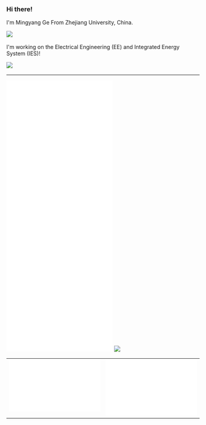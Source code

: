 ### Hi there!

I'm Mingyang Ge From Zhejiang University, China. 

![](https://komarev.com/ghpvc/?username=your-github-username)

I'm working on the Electrical Engineering (EE) and Integrated Energy System (IES)!

<img src="./assets/svg/base">

---
<div>
  <img src="./assets/svg/base.svg" width="55%">
  <a href="https://github.com/Dirreke"><img src="https://api.githubtrends.io/user/svg/Dirreke/langs?time_range=one_year&include_private=True&theme=synthwaves&loc_metric=changed" width="40%"></a>
</div>


<table><tr><td valign="top" width="50%">

  <img src="./assets/svg/notable.indepth.svg">
  </td><td valign="top" width="50%">
  <img src="./assets/svg/recent_activity.svg">

</td></tr></table>
